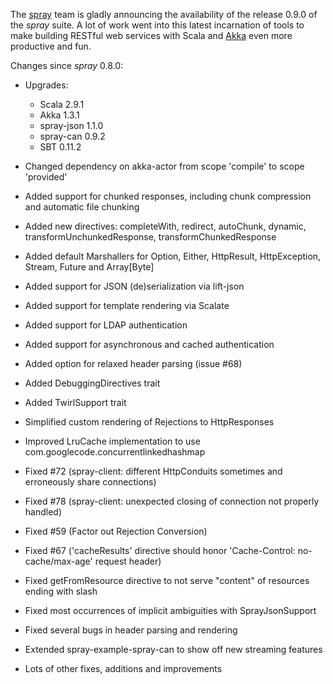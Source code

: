 The [spray](http://spray.cc) team is gladly announcing the availability of the release 0.9.0 of the _spray_ suite.
A lot of work went into this latest incarnation of tools to make building RESTful web services with Scala and [Akka][]
even more productive and fun.

Changes since _spray_ 0.8.0:

- Upgrades:
  - Scala 2.9.1
  - Akka 1.3.1
  - spray-json 1.1.0
  - spray-can 0.9.2
  - SBT 0.11.2
- Changed dependency on akka-actor from scope 'compile' to scope 'provided'
- Added support for chunked responses, including chunk compression and automatic file chunking
- Added new directives: completeWith, redirect, autoChunk, dynamic, transformUnchunkedResponse, transformChunkedResponse
- Added default Marshallers for Option, Either, HttpResult, HttpException, Stream, Future and Array[Byte]
- Added support for JSON (de)serialization via lift-json
- Added support for template rendering via Scalate
- Added support for LDAP authentication
- Added support for asynchronous and cached authentication
- Added option for relaxed header parsing (issue #68)
- Added DebuggingDirectives trait
- Added TwirlSupport trait
- Simplified custom rendering of Rejections to HttpResponses
- Improved LruCache implementation to use com.googlecode.concurrentlinkedhashmap
- Fixed #72 (spray-client: different HttpConduits sometimes and erroneously share connections)
- Fixed #78 (spray-client: unexpected closing of connection not properly handled)
- Fixed #59 (Factor out Rejection Conversion)
- Fixed #67 ('cacheResults' directive should honor 'Cache-Control: no-cache/max-age' request header)
- Fixed getFromResource directive to not serve "content" of resources ending with slash
- Fixed most occurrences of implicit ambiguities with SprayJsonSupport
- Fixed several bugs in header parsing and rendering
- Extended spray-example-spray-can to show off new streaming features
- Lots of other fixes, additions and improvements

  [Akka]: http://akka.io
